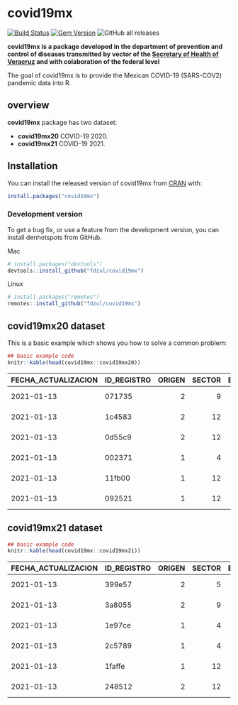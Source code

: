 
<!-- README.md is generated from README.Rmd. Please edit that file -->

# covid19mx

<!-- badges: start -->

[![Build
Status](https://travis-ci.org/pages-themes/cayman.svg?branch=master)](https://travis-ci.org/pages-themes/cayman)
[![Gem
Version](https://badge.fury.io/rb/jekyll-theme-cayman.svg)](https://badge.fury.io/rb/jekyll-theme-cayman)
![GitHub all
releases](https://img.shields.io/github/downloads/fdzul/denhotspots/total?style=social)
<!-- badges: end -->

**covid19mx is a package developed in the department of prevention and
control of diseases transmitted by vector of the [Secretary of Health of
Veracruz](https://www.ssaver.gob.mx/) and with colaboration of the
federal level**

The goal of covid19mx is to provide the Mexican COVID-19 (SARS-COV2)
pandemic data into R.

## **overview**

**covid19mx** package has two dataset:

-   **covid19mx20** COVID-19 2020.
-   **covid19mx21** COVID-19 2021.

## Installation

You can install the released version of covid19mx from
[CRAN](https://CRAN.R-project.org) with:

``` r
install.packages("covid19mx")
```

### Development version

To get a bug fix, or use a feature from the development version, you can
install denhotspots from GitHub.

Mac

``` r
# install.packages("devtools")
devtools::install_github("fdzul/covid19mx")
```

Linux

``` r
# install.packages("remotes")
remotes::install_github("fdzul/covid19mx")
```

## covid19mx20 dataset

This is a basic example which shows you how to solve a common problem:

``` r
## basic example code
knitr::kable(head(covid19mx::covid19mx20))
```

| FECHA\_ACTUALIZACION | ID\_REGISTRO | ORIGEN | SECTOR | ENTIDAD\_UM | SEXO | ENTIDAD\_NAC | ENTIDAD\_RES | MUNICIPIO\_RES | TIPO\_PACIENTE | FECHA\_INGRESO | FECHA\_SINTOMAS | FECHA\_DEF | INTUBADO | NEUMONIA | EDAD | NACIONALIDAD | EMBARAZO | HABLA\_LENGUA\_INDIG | INDIGENA | DIABETES | EPOC | ASMA | INMUSUPR | HIPERTENSION | OTRA\_COM | CARDIOVASCULAR | OBESIDAD | RENAL\_CRONICA | TABAQUISMO | OTRO\_CASO | TOMA\_MUESTRA\_LAB | RESULTADO\_LAB | TOMA\_MUESTRA\_ANTIGENO | RESULTADO\_ANTIGENO | CLASIFICACION\_FINAL | MIGRANTE | PAIS\_NACIONALIDAD | PAIS\_ORIGEN | UCI | date       | year |
|:---------------------|:-------------|-------:|-------:|------------:|-----:|-------------:|-------------:|---------------:|---------------:|:---------------|:----------------|:-----------|---------:|---------:|-----:|-------------:|---------:|---------------------:|---------:|---------:|-----:|-----:|---------:|-------------:|----------:|---------------:|---------:|---------------:|-----------:|-----------:|-------------------:|---------------:|------------------------:|--------------------:|---------------------:|---------:|:-------------------|:-------------|----:|:-----------|-----:|
| 2021-01-13           | 071735       |      2 |      9 |          21 |    2 |           21 |           21 |            114 |              1 | 2020-03-18     | 2020-03-12      | 9999-99-99 |       97 |        2 |   75 |            1 |       97 |                    2 |        2 |        1 |    2 |    2 |        2 |            2 |         2 |              1 |        2 |              2 |          2 |          2 |                  1 |              1 |                       2 |                  97 |                    3 |       99 | México             | 97           |  97 | 2020-03-12 | 2020 |
| 2021-01-13           | 1c4583       |      2 |     12 |           9 |    2 |            9 |            9 |              4 |              1 | 2020-03-30     | 2020-03-30      | 9999-99-99 |       97 |        2 |   23 |            1 |       97 |                    2 |        2 |        2 |    2 |    2 |        2 |            2 |         2 |              2 |        2 |              2 |          2 |          2 |                  1 |              1 |                       2 |                  97 |                    3 |       99 | México             | 97           |  97 | 2020-03-30 | 2020 |
| 2021-01-13           | 0d55c9       |      2 |     12 |           9 |    1 |            9 |            9 |             16 |              1 | 2020-03-26     | 2020-03-24      | 9999-99-99 |       97 |        2 |   28 |            1 |        2 |                    2 |        2 |        2 |    2 |    2 |        2 |            2 |         2 |              2 |        2 |              2 |          2 |          2 |                  1 |              1 |                       2 |                  97 |                    3 |       99 | México             | 97           |  97 | 2020-03-24 | 2020 |
| 2021-01-13           | 002371       |      1 |      4 |           3 |    2 |            3 |            3 |              8 |              1 | 2020-03-31     | 2020-03-27      | 9999-99-99 |       97 |        2 |   38 |            1 |       97 |                    2 |        2 |        2 |    2 |    2 |        2 |            2 |         2 |              2 |        2 |              2 |          2 |         99 |                  1 |              1 |                       2 |                  97 |                    3 |       99 | México             | 97           |  97 | 2020-03-27 | 2020 |
| 2021-01-13           | 11fb00       |      1 |     12 |           9 |    2 |            9 |            9 |             15 |              1 | 2020-03-29     | 2020-03-25      | 2020-04-05 |       97 |        1 |   54 |            1 |       97 |                    2 |        2 |        1 |    2 |    2 |        2 |            2 |         2 |              2 |        2 |              2 |          2 |          1 |                  1 |              1 |                       2 |                  97 |                    3 |       99 | México             | 97           |  97 | 2020-03-25 | 2020 |
| 2021-01-13           | 092521       |      1 |     12 |           9 |    1 |            9 |            9 |             17 |              1 | 2020-03-30     | 2020-03-28      | 9999-99-99 |       97 |        2 |   49 |            1 |        2 |                    2 |        2 |        2 |    2 |    2 |        2 |            2 |         2 |              2 |        2 |              2 |          2 |          2 |                  1 |              1 |                       2 |                  97 |                    3 |       99 | México             | 97           |  97 | 2020-03-28 | 2020 |

## covid19mx21 dataset

``` r
## basic example code
knitr::kable(head(covid19mx::covid19mx21))
```

| FECHA\_ACTUALIZACION | ID\_REGISTRO | ORIGEN | SECTOR | ENTIDAD\_UM | SEXO | ENTIDAD\_NAC | ENTIDAD\_RES | MUNICIPIO\_RES | TIPO\_PACIENTE | FECHA\_INGRESO | FECHA\_SINTOMAS | FECHA\_DEF | INTUBADO | NEUMONIA | EDAD | NACIONALIDAD | EMBARAZO | HABLA\_LENGUA\_INDIG | INDIGENA | DIABETES | EPOC | ASMA | INMUSUPR | HIPERTENSION | OTRA\_COM | CARDIOVASCULAR | OBESIDAD | RENAL\_CRONICA | TABAQUISMO | OTRO\_CASO | TOMA\_MUESTRA\_LAB | RESULTADO\_LAB | TOMA\_MUESTRA\_ANTIGENO | RESULTADO\_ANTIGENO | CLASIFICACION\_FINAL | MIGRANTE | PAIS\_NACIONALIDAD | PAIS\_ORIGEN | UCI | date       | year |
|:---------------------|:-------------|-------:|-------:|------------:|-----:|-------------:|-------------:|---------------:|---------------:|:---------------|:----------------|:-----------|---------:|---------:|-----:|-------------:|---------:|---------------------:|---------:|---------:|-----:|-----:|---------:|-------------:|----------:|---------------:|---------:|---------------:|-----------:|-----------:|-------------------:|---------------:|------------------------:|--------------------:|---------------------:|---------:|:-------------------|:-------------|----:|:-----------|-----:|
| 2021-01-13           | 399e57       |      2 |      5 |          31 |    2 |            9 |           31 |             50 |              1 | 2021-01-11     | 2021-01-08      | 9999-99-99 |       97 |        2 |   29 |            1 |       97 |                    2 |        2 |        2 |    2 |    1 |        2 |            2 |         2 |              2 |        2 |              2 |          2 |          1 |                  1 |              1 |                       2 |                  97 |                    3 |       99 | México             | 97           |  97 | 2021-01-08 | 2021 |
| 2021-01-13           | 3a8055       |      2 |      9 |          14 |    2 |           14 |           14 |             39 |              2 | 2021-01-08     | 2021-01-05      | 2021-01-09 |        2 |        1 |   87 |            1 |       97 |                    2 |        2 |        1 |    2 |    2 |        2 |            1 |         2 |              2 |        2 |              2 |          2 |          2 |                  1 |              1 |                       2 |                  97 |                    3 |       99 | México             | 97           |   2 | 2021-01-05 | 2021 |
| 2021-01-13           | 1e97ce       |      1 |      4 |           3 |    1 |            3 |            3 |              1 |              2 | 2021-01-08     | 2021-01-06      | 9999-99-99 |        2 |        2 |   77 |            1 |        2 |                    2 |        2 |        1 |    2 |    2 |        2 |            1 |         2 |              2 |        2 |              2 |          2 |          1 |                  1 |              1 |                       2 |                  97 |                    3 |       99 | México             | 97           |   2 | 2021-01-06 | 2021 |
| 2021-01-13           | 2c5789       |      1 |      4 |          19 |    2 |           10 |           19 |             39 |              2 | 2021-01-08     | 2021-01-02      | 9999-99-99 |        2 |        2 |   81 |            1 |       97 |                    2 |        2 |        1 |    2 |    2 |        2 |            1 |         2 |              2 |        1 |              2 |          2 |          1 |                  1 |              1 |                       1 |                   1 |                    3 |       99 | México             | 97           |   2 | 2021-01-02 | 2021 |
| 2021-01-13           | 1faffe       |      1 |     12 |          22 |    2 |           22 |           22 |             14 |              1 | 2021-01-08     | 2021-01-03      | 9999-99-99 |       97 |        2 |   18 |            1 |       97 |                    2 |        2 |        2 |    2 |    2 |        2 |            2 |         2 |              2 |        2 |              2 |          2 |          1 |                  1 |              1 |                       2 |                  97 |                    3 |       99 | México             | 97           |  97 | 2021-01-03 | 2021 |
| 2021-01-13           | 248512       |      2 |     12 |          24 |    1 |           24 |           24 |             32 |              1 | 2021-01-08     | 2021-01-01      | 9999-99-99 |       97 |        2 |   55 |            1 |        2 |                    2 |        2 |        1 |    2 |    2 |        2 |            1 |         2 |              2 |        1 |              2 |          2 |          2 |                  1 |              1 |                       2 |                  97 |                    3 |       99 | México             | 97           |  97 | 2021-01-01 | 2021 |
